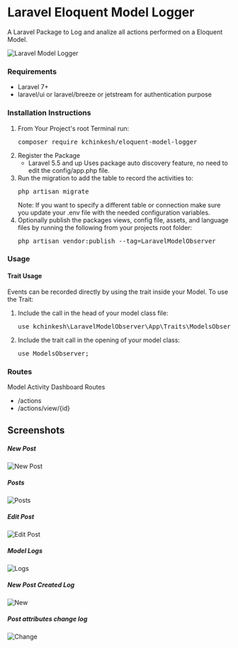 # Laravel Eloquent Model Logger
A Laravel Package to Log and analize all actions performed on a Eloquent Model.

![Laravel Model Logger](https://github.com/Kchinkesh/Eloquent-Model-Logger/blob/main/logger.png?raw=true)

### Requirements
- Laravel 7+
- laravel/ui or laravel/breeze or jetstream for authentication purpose

### Installation Instructions
1. From Your Project's root Terminal run:
   <pre>composer require kchinkesh/eloquent-model-logger</pre>
2. Register the Package
   - Laravel 5.5 and up Uses package auto discovery feature, no need to edit the config/app.php file.
3. Run the migration to add the table to record the activities to:
   <pre>php artisan migrate</pre>
   Note: If you want to specify a different table or connection make sure you update your .env file with the needed configuration variables.
4. Optionally publish the packages views, config file, assets, and language files by running the following from your projects root folder:
   <pre>php artisan vendor:publish --tag=LaravelModelObserver</pre>
### Usage
   #### Trait Usage
   Events can be recorded directly by using the trait inside your Model. To use the Trait:
1. Include the call in the head of your model class file:
   <pre>use kchinkesh\LaravelModelObserver\App\Traits\ModelsObserver;</pre>
2. Include the trait call in the opening of your model class:
   <pre>use ModelsObserver;</pre>
### Routes
   Model Activity Dashboard Routes
   - /actions
   - /actions/view/{id}
## Screenshots
##### New Post
![New Post](https://github.com/kchinkesh/Eloquent-Model-Logger/blob/main/create.png)
##### Posts 
![Posts](https://github.com/kchinkesh/Eloquent-Model-Logger/blob/main/posts.png)
##### Edit Post
![Edit Post](https://github.com/kchinkesh/Eloquent-Model-Logger/blob/main/edit.png)
##### Model Logs
![Logs](https://github.com/kchinkesh/Eloquent-Model-Logger/blob/main/logs.png)
##### New Post Created Log
![New](https://github.com/kchinkesh/Eloquent-Model-Logger/blob/main/deatil_create.png)
##### Post attributes change log
![Change](https://github.com/kchinkesh/Eloquent-Model-Logger/blob/main/detail_change.png)

